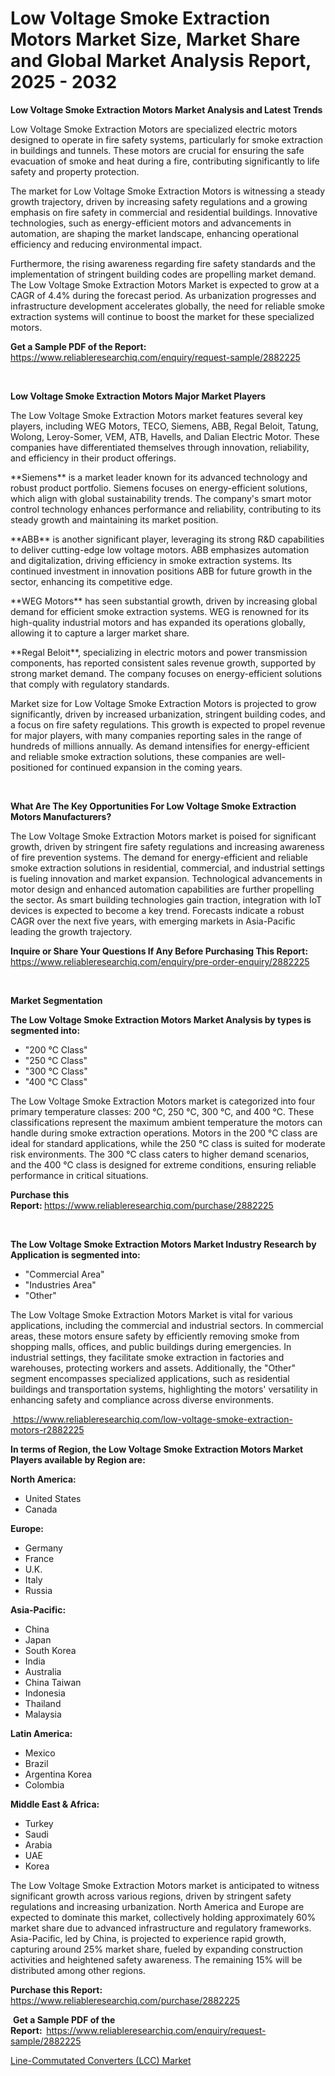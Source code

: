 <p><h1>Low Voltage Smoke Extraction Motors Market Size, Market Share and Global Market Analysis Report, 2025 - 2032</h1></p><p><strong>Low Voltage Smoke Extraction Motors Market Analysis and Latest Trends</strong></p>
<p><p>Low Voltage Smoke Extraction Motors are specialized electric motors designed to operate in fire safety systems, particularly for smoke extraction in buildings and tunnels. These motors are crucial for ensuring the safe evacuation of smoke and heat during a fire, contributing significantly to life safety and property protection. </p><p>The market for Low Voltage Smoke Extraction Motors is witnessing a steady growth trajectory, driven by increasing safety regulations and a growing emphasis on fire safety in commercial and residential buildings. Innovative technologies, such as energy-efficient motors and advancements in automation, are shaping the market landscape, enhancing operational efficiency and reducing environmental impact. </p><p>Furthermore, the rising awareness regarding fire safety standards and the implementation of stringent building codes are propelling market demand. The Low Voltage Smoke Extraction Motors Market is expected to grow at a CAGR of 4.4% during the forecast period. As urbanization progresses and infrastructure development accelerates globally, the need for reliable smoke extraction systems will continue to boost the market for these specialized motors.</p></p>
<p><strong>Get a Sample PDF of the Report:&nbsp;</strong> <a href="https://www.reliableresearchiq.com/enquiry/request-sample/2882225?utm_campaign=3106&utm_medium=2&utm_source=Github&utm_content=ia&utm_term=13032025&utm_id=low-voltage-smoke-extraction-motors">https://www.reliableresearchiq.com/enquiry/request-sample/2882225</a></p>
<p>&nbsp;</p>
<p><strong>Low Voltage Smoke Extraction Motors Major Market Players</strong></p>
<p><p>The Low Voltage Smoke Extraction Motors market features several key players, including WEG Motors, TECO, Siemens, ABB, Regal Beloit, Tatung, Wolong, Leroy-Somer, VEM, ATB, Havells, and Dalian Electric Motor. These companies have differentiated themselves through innovation, reliability, and efficiency in their product offerings.</p><p>**Siemens** is a market leader known for its advanced technology and robust product portfolio. Siemens focuses on energy-efficient solutions, which align with global sustainability trends. The company's smart motor control technology enhances performance and reliability, contributing to its steady growth and maintaining its market position.</p><p>**ABB** is another significant player, leveraging its strong R&D capabilities to deliver cutting-edge low voltage motors. ABB emphasizes automation and digitalization, driving efficiency in smoke extraction systems. Its continued investment in innovation positions ABB for future growth in the sector, enhancing its competitive edge.</p><p>**WEG Motors** has seen substantial growth, driven by increasing global demand for efficient smoke extraction systems. WEG is renowned for its high-quality industrial motors and has expanded its operations globally, allowing it to capture a larger market share.</p><p>**Regal Beloit**, specializing in electric motors and power transmission components, has reported consistent sales revenue growth, supported by strong market demand. The company focuses on energy-efficient solutions that comply with regulatory standards.</p><p>Market size for Low Voltage Smoke Extraction Motors is projected to grow significantly, driven by increased urbanization, stringent building codes, and a focus on fire safety regulations. This growth is expected to propel revenue for major players, with many companies reporting sales in the range of hundreds of millions annually. As demand intensifies for energy-efficient and reliable smoke extraction solutions, these companies are well-positioned for continued expansion in the coming years.</p></p>
<p>&nbsp;</p>
<p><strong>What Are The Key Opportunities For Low Voltage Smoke Extraction Motors Manufacturers?</strong></p>
<p><p>The Low Voltage Smoke Extraction Motors market is poised for significant growth, driven by stringent fire safety regulations and increasing awareness of fire prevention systems. The demand for energy-efficient and reliable smoke extraction solutions in residential, commercial, and industrial settings is fueling innovation and market expansion. Technological advancements in motor design and enhanced automation capabilities are further propelling the sector. As smart building technologies gain traction, integration with IoT devices is expected to become a key trend. Forecasts indicate a robust CAGR over the next five years, with emerging markets in Asia-Pacific leading the growth trajectory.</p></p>
<p><strong>Inquire or Share Your Questions If Any Before Purchasing This Report:</strong> <a href="https://www.reliableresearchiq.com/enquiry/pre-order-enquiry/2882225?utm_campaign=3106&utm_medium=2&utm_source=Github&utm_content=ia&utm_term=13032025&utm_id=low-voltage-smoke-extraction-motors">https://www.reliableresearchiq.com/enquiry/pre-order-enquiry/2882225</a></p>
<p>&nbsp;</p>
<p><strong>Market Segmentation</strong></p>
<p><strong>The Low Voltage Smoke Extraction Motors Market Analysis by types is segmented into:</strong></p>
<p><ul><li>"200 °C Class"</li><li>"250 °C Class"</li><li>"300 °C Class"</li><li>"400 °C Class"</li></ul></p>
<p><p>The Low Voltage Smoke Extraction Motors market is categorized into four primary temperature classes: 200 °C, 250 °C, 300 °C, and 400 °C. These classifications represent the maximum ambient temperature the motors can handle during smoke extraction operations. Motors in the 200 °C class are ideal for standard applications, while the 250 °C class is suited for moderate risk environments. The 300 °C class caters to higher demand scenarios, and the 400 °C class is designed for extreme conditions, ensuring reliable performance in critical situations.</p></p>
<p><strong>Purchase this Report:&nbsp;</strong><a href="https://www.reliableresearchiq.com/purchase/2882225?utm_campaign=3106&utm_medium=2&utm_source=Github&utm_content=ia&utm_term=13032025&utm_id=low-voltage-smoke-extraction-motors">https://www.reliableresearchiq.com/purchase/2882225</a></p>
<p>&nbsp;</p>
<p><strong>The Low Voltage Smoke Extraction Motors Market Industry Research by Application is segmented into:</strong></p>
<p><ul><li>"Commercial Area"</li><li>"Industries Area"</li><li>"Other"</li></ul></p>
<p><p>The Low Voltage Smoke Extraction Motors Market is vital for various applications, including the commercial and industrial sectors. In commercial areas, these motors ensure safety by efficiently removing smoke from shopping malls, offices, and public buildings during emergencies. In industrial settings, they facilitate smoke extraction in factories and warehouses, protecting workers and assets. Additionally, the "Other" segment encompasses specialized applications, such as residential buildings and transportation systems, highlighting the motors' versatility in enhancing safety and compliance across diverse environments.</p></p>
<p><a href="https://www.reliableresearchiq.com/low-voltage-smoke-extraction-motors-r2882225?utm_campaign=3106&utm_medium=2&utm_source=Github&utm_content=ia&utm_term=13032025&utm_id=low-voltage-smoke-extraction-motors">&nbsp;https://www.reliableresearchiq.com/low-voltage-smoke-extraction-motors-r2882225</a></p>
<p><strong>In terms of Region, the Low Voltage Smoke Extraction Motors Market Players available by Region are:</strong></p>
<p>
    <p> <strong> North America: </strong>
        <ul>
            <li>United States</li>
            <li>Canada</li>
        </ul>
        </p> 
    <p> <strong> Europe: </strong>
        <ul>
            <li>Germany</li>
            <li>France</li>
            <li>U.K.</li>
            <li>Italy</li>
            <li>Russia</li>
        </ul>
        </p> 
    <p> <strong> Asia-Pacific: </strong>
        <ul>
            <li>China</li>
            <li>Japan</li>
            <li>South Korea</li>
            <li>India</li>
            <li>Australia</li>
            <li>China Taiwan</li>
            <li>Indonesia</li>
            <li>Thailand</li>
            <li>Malaysia</li>
        </ul>
        </p> 
    <p> <strong> Latin America: </strong>
        <ul>
            <li>Mexico</li>
            <li>Brazil</li>
            <li>Argentina Korea</li>
            <li>Colombia</li>
        </ul>
        </p> 
    <p> <strong> Middle East & Africa: </strong>
        <ul>
            <li>Turkey</li>
            <li>Saudi</li>
            <li>Arabia</li>
            <li>UAE</li>
            <li>Korea</li>
        </ul>
    </p>
    </p>
<p><p>The Low Voltage Smoke Extraction Motors market is anticipated to witness significant growth across various regions, driven by stringent safety regulations and increasing urbanization. North America and Europe are expected to dominate this market, collectively holding approximately 60% market share due to advanced infrastructure and regulatory frameworks. Asia-Pacific, led by China, is projected to experience rapid growth, capturing around 25% market share, fueled by expanding construction activities and heightened safety awareness. The remaining 15% will be distributed among other regions.</p></p>
<p><strong>Purchase this Report: </strong><a href="https://www.reliableresearchiq.com/purchase/2882225?utm_campaign=3106&utm_medium=2&utm_source=Github&utm_content=ia&utm_term=13032025&utm_id=low-voltage-smoke-extraction-motors">https://www.reliableresearchiq.com/purchase/2882225</a></p>
<p>&nbsp;<strong>Get a Sample PDF of the Report:&nbsp;&nbsp;</strong><a href="https://www.reliableresearchiq.com/enquiry/request-sample/2882225?utm_campaign=3106&utm_medium=2&utm_source=Github&utm_content=ia&utm_term=13032025&utm_id=low-voltage-smoke-extraction-motors">https://www.reliableresearchiq.com/enquiry/request-sample/2882225</a></p>
<p><strong></strong></p>
<p><p><a href="https://github.com/lalolatiot/Market-Research-Report-List-1/blob/main/line-commutated-converters-lcc-market.md?utm_campaign=3106&utm_medium=2&utm_source=Github&utm_content=ia&utm_term=13032025&utm_id=low-voltage-smoke-extraction-motors">Line-Commutated Converters (LCC) Market</a></p></p>